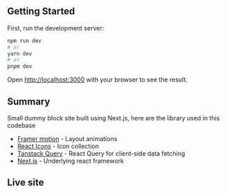 ## Getting Started

First, run the development server:

```bash
npm run dev
# or
yarn dev
# or
pnpm dev
```

Open [http://localhost:3000](http://localhost:3000) with your browser to see the result.

## Summary

Small dummy block site built using Next.js, here are the library used in this codebase

- [Framer motion](https://www.framer.com/motion/introduction/) - Layout animations
- [React Icons](https://react-icons.github.io/react-icons) - Icon collection 
- [Tanstack Query](https://tanstack.com/query/latest/docs/react/overview) - React Query for client-side data fetching
- [Next.js](https://nextjs.org/) - Underlying react framework

## Live site
